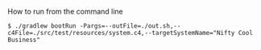How to run from the command line
```
$ ./gradlew bootRun -Pargs=--outFile=./out.sh,--c4File=./src/test/resources/system.c4,--targetSystemName="Nifty Cool Business"
```